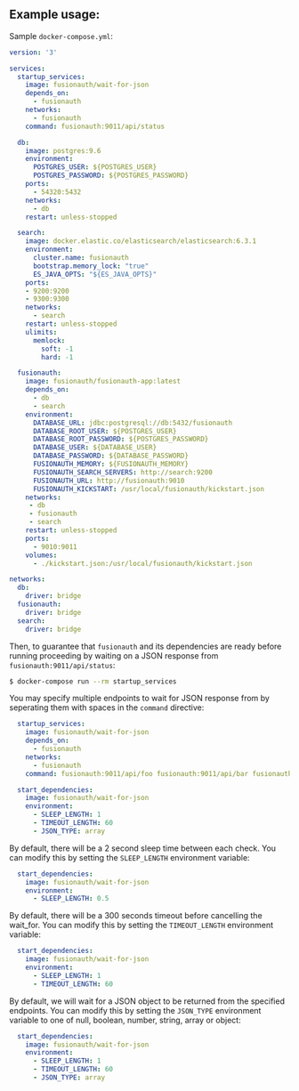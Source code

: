 ## Example usage:

Sample `docker-compose.yml`:

```yaml
version: '3'

services:
  startup_services:
    image: fusionauth/wait-for-json
    depends_on:
      - fusionauth
    networks:
      - fusionauth
    command: fusionauth:9011/api/status

  db:
    image: postgres:9.6
    environment:
      POSTGRES_USER: ${POSTGRES_USER}
      POSTGRES_PASSWORD: ${POSTGRES_PASSWORD}
    ports:
      - 54320:5432
    networks:
      - db
    restart: unless-stopped

  search:
    image: docker.elastic.co/elasticsearch/elasticsearch:6.3.1
    environment:
      cluster.name: fusionauth
      bootstrap.memory_lock: "true"
      ES_JAVA_OPTS: "${ES_JAVA_OPTS}"
    ports:
    - 9200:9200
    - 9300:9300
    networks:
      - search
    restart: unless-stopped
    ulimits:
      memlock:
        soft: -1
        hard: -1

  fusionauth:
    image: fusionauth/fusionauth-app:latest
    depends_on:
      - db
      - search
    environment:
      DATABASE_URL: jdbc:postgresql://db:5432/fusionauth
      DATABASE_ROOT_USER: ${POSTGRES_USER}
      DATABASE_ROOT_PASSWORD: ${POSTGRES_PASSWORD}
      DATABASE_USER: ${DATABASE_USER}
      DATABASE_PASSWORD: ${DATABASE_PASSWORD}
      FUSIONAUTH_MEMORY: ${FUSIONAUTH_MEMORY}
      FUSIONAUTH_SEARCH_SERVERS: http://search:9200
      FUSIONAUTH_URL: http://fusionauth:9010
      FUSIONAUTH_KICKSTART: /usr/local/fusionauth/kickstart.json
    networks:
     - db
     - fusionauth
     - search
    restart: unless-stopped
    ports:
      - 9010:9011
    volumes:
      - ./kickstart.json:/usr/local/fusionauth/kickstart.json

networks:
  db:
    driver: bridge
  fusionauth:
    driver: bridge
  search:
    driver: bridge
```

Then, to guarantee that `fusionauth` and its dependencies are ready before running proceeding by waiting on a JSON response from `fusionauth:9011/api/status`:

```bash
$ docker-compose run --rm startup_services
```

You may specify multiple endpoints to wait for JSON response from by seperating them with spaces in the `command` directive:

```yaml
  startup_services:
    image: fusionauth/wait-for-json
    depends_on:
      - fusionauth
    networks:
      - fusionauth
    command: fusionauth:9011/api/foo fusionauth:9011/api/bar fusionauth:9011/api/baz
```

```yaml
  start_dependencies:
    image: fusionauth/wait-for-json
    environment:
      - SLEEP_LENGTH: 1
      - TIMEOUT_LENGTH: 60
      - JSON_TYPE: array
```

By default, there will be a 2 second sleep time between each check. You can modify this by setting the `SLEEP_LENGTH` environment variable:

```yaml
  start_dependencies:
    image: fusionauth/wait-for-json
    environment:
      - SLEEP_LENGTH: 0.5
```

By default, there will be a 300 seconds timeout before cancelling the wait_for. You can modify this by setting the `TIMEOUT_LENGTH` environment variable:

```yaml
  start_dependencies:
    image: fusionauth/wait-for-json
    environment:
      - SLEEP_LENGTH: 1
      - TIMEOUT_LENGTH: 60
```

By default, we will wait for a JSON object to be returned from the specified endpoints.  You can modify this by setting the `JSON_TYPE` environment variable to one of null, boolean, number, string, array or object:

```yaml
  start_dependencies:
    image: fusionauth/wait-for-json
    environment:
      - SLEEP_LENGTH: 1
      - TIMEOUT_LENGTH: 60
      - JSON_TYPE: array
```
